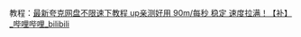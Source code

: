教程：[最新夸克网盘不限速下教程 up亲测好用 90m/每秒 稳定 速度拉满！【补】_哔哩哔哩_bilibili](https://www.bilibili.com/video/BV1Cw4m1o7QK/?vd_source=5cfc5f3807f31b335afa03d3ac5d692f)